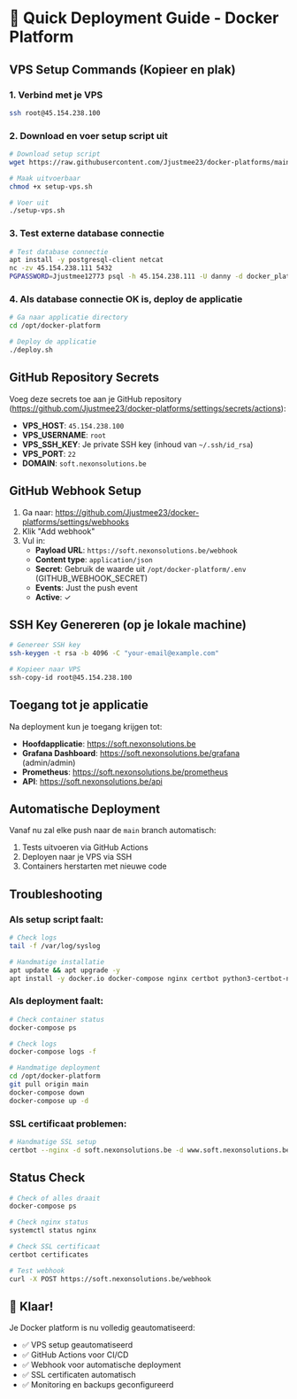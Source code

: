 # 🚀 Quick Deployment Guide - Docker Platform

## VPS Setup Commands (Kopieer en plak)

### 1. Verbind met je VPS
```bash
ssh root@45.154.238.100
```

### 2. Download en voer setup script uit
```bash
# Download setup script
wget https://raw.githubusercontent.com/Jjustmee23/docker-platforms/main/setup-vps.sh

# Maak uitvoerbaar
chmod +x setup-vps.sh

# Voer uit
./setup-vps.sh
```

### 3. Test externe database connectie
```bash
# Test database connectie
apt install -y postgresql-client netcat
nc -zv 45.154.238.111 5432
PGPASSWORD=Jjustmee12773 psql -h 45.154.238.111 -U danny -d docker_platform -c "SELECT version();"
```

### 4. Als database connectie OK is, deploy de applicatie
```bash
# Ga naar applicatie directory
cd /opt/docker-platform

# Deploy de applicatie
./deploy.sh
```

## GitHub Repository Secrets

Voeg deze secrets toe aan je GitHub repository (https://github.com/Jjustmee23/docker-platforms/settings/secrets/actions):

- **VPS_HOST**: `45.154.238.100`
- **VPS_USERNAME**: `root`
- **VPS_SSH_KEY**: Je private SSH key (inhoud van `~/.ssh/id_rsa`)
- **VPS_PORT**: `22`
- **DOMAIN**: `soft.nexonsolutions.be`

## GitHub Webhook Setup

1. Ga naar: https://github.com/Jjustmee23/docker-platforms/settings/webhooks
2. Klik "Add webhook"
3. Vul in:
   - **Payload URL**: `https://soft.nexonsolutions.be/webhook`
   - **Content type**: `application/json`
   - **Secret**: Gebruik de waarde uit `/opt/docker-platform/.env` (GITHUB_WEBHOOK_SECRET)
   - **Events**: Just the push event
   - **Active**: ✓

## SSH Key Genereren (op je lokale machine)

```bash
# Genereer SSH key
ssh-keygen -t rsa -b 4096 -C "your-email@example.com"

# Kopieer naar VPS
ssh-copy-id root@45.154.238.100
```

## Toegang tot je applicatie

Na deployment kun je toegang krijgen tot:

- **Hoofdapplicatie**: https://soft.nexonsolutions.be
- **Grafana Dashboard**: https://soft.nexonsolutions.be/grafana (admin/admin)
- **Prometheus**: https://soft.nexonsolutions.be/prometheus
- **API**: https://soft.nexonsolutions.be/api

## Automatische Deployment

Vanaf nu zal elke push naar de `main` branch automatisch:
1. Tests uitvoeren via GitHub Actions
2. Deployen naar je VPS via SSH
3. Containers herstarten met nieuwe code

## Troubleshooting

### Als setup script faalt:
```bash
# Check logs
tail -f /var/log/syslog

# Handmatige installatie
apt update && apt upgrade -y
apt install -y docker.io docker-compose nginx certbot python3-certbot-nginx
```

### Als deployment faalt:
```bash
# Check container status
docker-compose ps

# Check logs
docker-compose logs -f

# Handmatige deployment
cd /opt/docker-platform
git pull origin main
docker-compose down
docker-compose up -d
```

### SSL certificaat problemen:
```bash
# Handmatige SSL setup
certbot --nginx -d soft.nexonsolutions.be -d www.soft.nexonsolutions.be --non-interactive --agree-tos --email admin@soft.nexonsolutions.be
```

## Status Check

```bash
# Check of alles draait
docker-compose ps

# Check nginx status
systemctl status nginx

# Check SSL certificaat
certbot certificates

# Test webhook
curl -X POST https://soft.nexonsolutions.be/webhook
```

## 🎉 Klaar!

Je Docker platform is nu volledig geautomatiseerd:
- ✅ VPS setup geautomatiseerd
- ✅ GitHub Actions voor CI/CD
- ✅ Webhook voor automatische deployment
- ✅ SSL certificaten automatisch
- ✅ Monitoring en backups geconfigureerd 